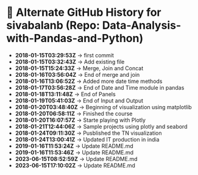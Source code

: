 # 🔄 Alternate GitHub History for sivabalanb (Repo: Data-Analysis-with-Pandas-and-Python)

- **2018-01-15T03:29:53Z** → first commit
- **2018-01-15T03:32:43Z** → Add existing file
- **2018-01-15T15:24:33Z** → Merge, Join and Concat
- **2018-01-16T03:56:04Z** → End of merge and join
- **2018-01-16T13:06:52Z** → Added more date time methods
- **2018-01-17T03:56:28Z** → End of Date and Time module in pandas
- **2018-01-18T13:11:48Z** → End of Panels
- **2018-01-19T05:41:03Z** → End of Input and Output
- **2018-01-20T03:48:40Z** → Beginning of visualization using matplotlib
- **2018-01-20T06:58:11Z** → Finished the course
- **2018-01-20T16:07:57Z** → Starte playing with Plotly
- **2018-01-21T12:44:06Z** → Sample projects using plotly and seabord
- **2018-01-24T09:11:30Z** → Pusblished the TN visualization
- **2018-01-24T13:00:41Z** → Updated IT production in india
- **2019-01-16T11:53:24Z** → Update README.md
- **2019-01-16T11:53:46Z** → Update README.md
- **2023-06-15T08:52:59Z** → Update README.md
- **2023-06-15T17:10:02Z** → Update README.md
